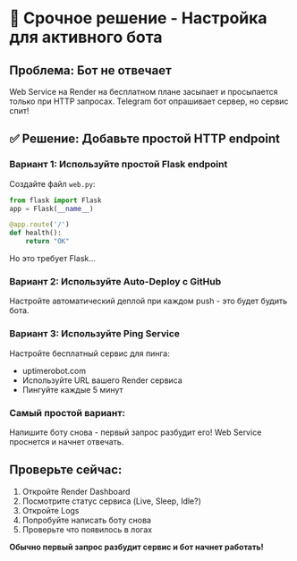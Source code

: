 # 🚨 Срочное решение - Настройка для активного бота

## Проблема: Бот не отвечает

Web Service на Render на бесплатном плане засыпает и просыпается только при HTTP запросах.
Telegram бот опрашивает сервер, но сервис спит!

## ✅ Решение: Добавьте простой HTTP endpoint

### Вариант 1: Используйте простой Flask endpoint

Создайте файл `web.py`:
```python
from flask import Flask
app = Flask(__name__)

@app.route('/')
def health():
    return "OK"
```

Но это требует Flask...

### Вариант 2: Используйте Auto-Deploy с GitHub

Настройте автоматический деплой при каждом push - это будет будить бота.

### Вариант 3: Используйте Ping Service

Настройте бесплатный сервис для пинга:
- uptimerobot.com
- Используйте URL вашего Render сервиса
- Пингуйте каждые 5 минут

### Самый простой вариант:

Напишите боту снова - первый запрос разбудит его!
Web Service проснется и начнет отвечать.

## Проверьте сейчас:

1. Откройте Render Dashboard
2. Посмотрите статус сервиса (Live, Sleep, Idle?)
3. Откройте Logs
4. Попробуйте написать боту снова
5. Проверьте что появилось в логах

**Обычно первый запрос разбудит сервис и бот начнет работать!**

